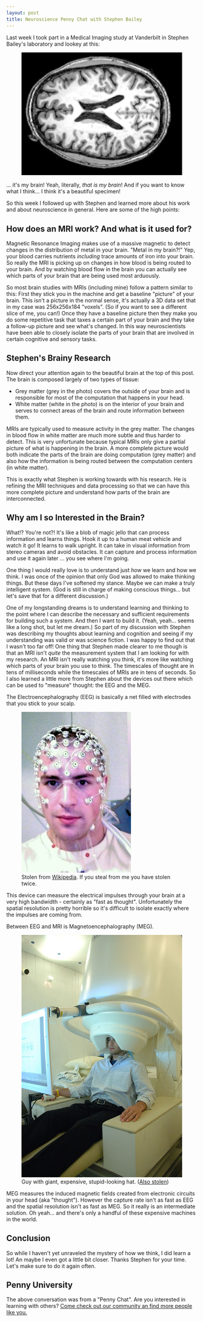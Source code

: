 ```yaml
---
layout: post
title: Neuroscience Penny Chat with Stephen Bailey
---
```

Last week I took part in a Medical Imaging study at Vanderbilt in Stephen Bailey's laboratory and lookey at this:


<figure>
    <img src='/assets/john_brain.png' alt='missing' class="centered"/>
</figure>


... it's my brain! Yeah, literally, _that is my brain_! And if you want to know what I think... I think it's a beautiful specimen!


So this week I followed up with Stephen and learned more about his work and about neuroscience in general. Here are some of the high points:


## How does an MRI work? And what is it used for?

Magnetic Resonance Imaging makes use of a massive magnetic to detect changes in the distribution of metal in your brain. "Metal in my brain?!" Yep, your blood carries nutrients _including_ trace amounts of iron into your brain. So really the MRI is picking up on changes in how blood is being routed to your brain. And by watching blood flow in the brain you can actually see which parts of your brain that are being used most arduously.

So most brain studies with MRIs (including mine) follow a pattern similar to this: First they stick you in the machine and get a baseline "picture" of your brain. This isn't a picture in the normal sense, it's actually a 3D data set that in my case was 256x256x184 "voxels". (So if you want to see a different slice of me, you can!) Once they have a baseline picture then they make you do some repetitive task that taxes a certain part of your brain and they take a follow-up picture and see what's changed. In this way neuroscientists have been able to closely isolate the parts of your brain that are involved in certain cognitive and sensory tasks.

## Stephen's Brainy Research

Now direct your attention again to the beautiful brain at the top of this post. The brain is composed largely of two types of tissue:

- Grey matter (grey in the photo) covers the outside of your brain and is responsible for most of the computation that happens in your head.
- White matter (white in the photo) is on the interior of your brain and serves to connect areas of the brain and route information between them.

MRIs are typically used to measure activity in the grey matter. The changes in blood flow in white matter are much more subtle and thus harder to detect. This is very unfortunate because typical MRIs only give a partial picture of what is happening in the brain. A more complete picture would both indicate the parts of the brain are doing computation (grey matter) and also how the information is being routed between the computation centers (in white matter).

This is exactly what Stephen is working towards with his research. He is refining the MRI techniques and data processing so that we can have this more complete picture and understand how parts of the brain are interconnected.

## Why am I so Interested in the Brain?
What!? You're not?! It's like a blob of magic jello that can process information and learns things. Hook it up to a human meat vehicle and watch it go! It learns to walk upright. It can take in visual information from stereo cameras and avoid obstacles. It can capture and process information and use it again later ... you see where I'm going.

One thing I would really love is to understand just _how_ we learn and how we think. I was once of the opinion that only God was allowed to make thinking things. But these days I've softened my stance. Maybe we can make a truly intelligent system. (God is still in charge of making conscious things... but let's save that for a different discussion.)

One of my longstanding dreams is to understand learning and thinking to the point where I can describe the necessary and sufficient requirements for building such a system. And then I want to build it. (Yeah, yeah... seems like a long shot, but let me dream.) So part of my discussion with Stephen was describing my thoughts about learning and cognition and seeing if my understanding was valid or was science fiction. I was happy to find out that I wasn't too far off! One thing that Stephen made clearer to me though is that an MRI isn't _quite_ the measurement system that I am looking for with my research. An MRI isn't really watching you think, it's more like watching which parts of your brain you use to think. The timescales of thought are in tens of milliseconds while the timescales of MRIs are in tens of seconds. So I also learned a little more from Stephen about the devices out there which can be used to "measure" thought: the EEG and the MEG.

The Electroencephalography (EEG) is basically a net filled with electrodes that you stick to your scalp.

<figure>
    <img src='/assets/EEG_cap.jpg' alt='missing' class="centered"/>
    <figcaption>Stolen from <a href="https://en.wikipedia.org/wiki/Electroencephalography">Wikipedia</a>. If you steal from me you have stolen twice.</figcaption>
</figure>

This device can measure the electrical impulses through your brain at a very high bandwidth - certainly as "fast as thought". Unfortunately the spatial resolution is pretty horrible so it's difficult to isolate exactly where the impulses are coming from.

Between EEG and MRI is Magnetoencephalography (MEG).

<figure>
    <img src='/assets/NIMH_MEG.jpg' alt='missing' class="centered"/>
    <figcaption>Guy with giant, expensive, stupid-looking hat. (<a href="https://en.wikipedia.org/wiki/Magnetoencephalography">Also stolen</a>)</figcaption>
</figure>

MEG measures the induced magnetic fields created from electronic circuits in your head (aka "thought"). However the capture rate isn't as fast as EEG and the spatial resolution isn't as fast as MEG. So it really is an intermediate solution. Oh yeah... and there's only a handful of these expensive machines in the world.

## Conclusion
So while I haven't yet unraveled the mystery of how we think, I did learn a lot! An maybe I even got a little bit closer. Thanks Stephen for your time. Let's make sure to do it again often.

## Penny University
The above conversation was from a "Penny Chat". Are you interested in learning with others? [Come check out our community an find more people like you.](http://pennyuniversity.org)

